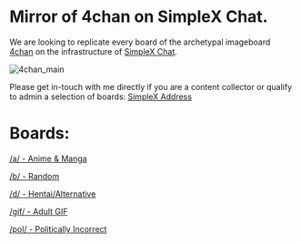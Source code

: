 # Mirror of 4chan on SimpleX Chat.

We are looking to replicate every board of the archetypal imageboard [4chan](https://4chan.org/) on the infrastructure of [SimpleX Chat](https://github.com/simplex-chat/simplex-chat).

![4chan_main](https://user-images.githubusercontent.com/11165220/224705495-b823e5f3-205a-4867-b9c5-abb7e835067d.png)

Please get in-touch with me directly if you are a content collector or qualify to admin a selection of boards:
[SimpleX Address](https://simplex.chat/contact#/?v=1&smp=smp%3A%2F%2F6iIcWT_dF2zN_w5xzZEY7HI2Prbh3ldP07YTyDexPjE%3D%40smp10.simplex.im%2FMtQrubMgP6ytJ9jghleOC5KHeaX5fMYS%23%2F%3Fv%3D1%26dh%3DMCowBQYDK2VuAyEAm6j3psqPlOb8WRoypy6LKU_xWHpZNA-J90EITPsePmg%253D%26srv%3Drb2pbttocvnbrngnwziclp2f4ckjq65kebafws6g4hy22cdaiv5dwjqd.onion)

# Boards:

[/a/ - Anime & Manga](https://simplex.chat/contact#/?v=1-2&smp=smp%3A%2F%2FPQUV2eL0t7OStZOoAsPEV2QYWt4-xilbakvGUGOItUo%3D%40smp6.simplex.im%2FkioRQQ1WpfIoCqxXPIJiAsczwDtHcIzI%23%2F%3Fv%3D1-2%26dh%3DMCowBQYDK2VuAyEAJ42QEcl2JRm8z2asvlpBiHHNCD1qRUodyQ_xJq9jdkQ%253D%26srv%3Dbylepyau3ty4czmn77q4fglvperknl4bi2eb2fdy2bh4jxtf32kf73yd.onion&data=%7B%22type%22%3A%22group%22%2C%22groupLinkId%22%3A%22TqEKF7aPtxpbcYe9DEvbRA%3D%3D%22%7D)

[/b/ - Random](https://simplex.chat/contact#/?v=1-2&smp=smp%3A%2F%2FPQUV2eL0t7OStZOoAsPEV2QYWt4-xilbakvGUGOItUo%3D%40smp6.simplex.im%2F1HMsnbjaBp-GELjOP971FAzc-vrXqdku%23%2F%3Fv%3D1-2%26dh%3DMCowBQYDK2VuAyEAg8MBOjKU8QWJoPdDocughxIgEnQOp48x75PiHn2WagU%253D%26srv%3Dbylepyau3ty4czmn77q4fglvperknl4bi2eb2fdy2bh4jxtf32kf73yd.onion&data=%7B%22type%22%3A%22group%22%2C%22groupLinkId%22%3A%22ThOfmHL9pdqwpE-8vp2VLQ%3D%3D%22%7D)

[/d/ - Hentai/Alternative](https://simplex.chat/contact#/?v=1-2&smp=smp%3A%2F%2F6iIcWT_dF2zN_w5xzZEY7HI2Prbh3ldP07YTyDexPjE%3D%40smp10.simplex.im%2FwAkpPPAA3vEg1JMrhjwFgIDbbUN5l1Xi%23%2F%3Fv%3D1-2%26dh%3DMCowBQYDK2VuAyEAedUJw-ZbaSprQ8AKcStZWhDoEtEX2KauuCFnKa795VA%253D%26srv%3Drb2pbttocvnbrngnwziclp2f4ckjq65kebafws6g4hy22cdaiv5dwjqd.onion&data=%7B%22type%22%3A%22group%22%2C%22groupLinkId%22%3A%22_bjNpCC_2gUmYR94dUppvw%3D%3D%22%7D)

[/gif/ - Adult GIF](https://simplex.chat/contact#/?v=1-2&smp=smp%3A%2F%2FSkIkI6EPd2D63F4xFKfHk7I1UGZVNn6k1QWZ5rcyr6w%3D%40smp9.simplex.im%2FVBLsFKn4Opm74xtDiUuvvsgml47eH25L%23%2F%3Fv%3D1-2%26dh%3DMCowBQYDK2VuAyEAGe89jLtuvNO25zWdpAeBn_Zwv3ajMjrEVkrTdVFofkY%253D%26srv%3Djssqzccmrcws6bhmn77vgmhfjmhwlyr3u7puw4erkyoosywgl67slqqd.onion&data=%7B%22type%22%3A%22group%22%2C%22groupLinkId%22%3A%22XxcA_NQLFn1VyQYr2KULmQ%3D%3D%22%7D)


[/pol/ - Politically Incorrect](https://simplex.chat/contact#/?v=1-2&smp=smp%3A%2F%2F6iIcWT_dF2zN_w5xzZEY7HI2Prbh3ldP07YTyDexPjE%3D%40smp10.simplex.im%2FTKAGh2-E1EyDfMNhV0Ha07kzgCT_2uIt%23%2F%3Fv%3D1-2%26dh%3DMCowBQYDK2VuAyEAMa1nS2cBuwWzCrPmf2gtJ4lan-X9b8Dn0K2R6fQ2KFY%253D%26srv%3Drb2pbttocvnbrngnwziclp2f4ckjq65kebafws6g4hy22cdaiv5dwjqd.onion&data=%7B%22type%22%3A%22group%22%2C%22groupLinkId%22%3A%228ue0_52ScNh_owQf02T3Aw%3D%3D%22%7D)